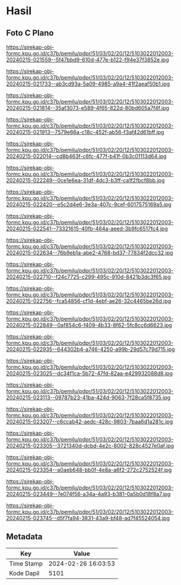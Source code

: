 # Hasil

## Foto C Plano

https://sirekap-obj-formc.kpu.go.id/c37b/pemilu/pdpr/51/03/02/20/12/5103022012003-20240215-021559--5f47bbd9-610d-477e-b122-f94e37f3852e.jpg

https://sirekap-obj-formc.kpu.go.id/c37b/pemilu/pdpr/51/03/02/20/12/5103022012003-20240215-021733--ab3cd93a-5a09-4985-a9a4-41f2aeaf50b1.jpg

https://sirekap-obj-formc.kpu.go.id/c37b/pemilu/pdpr/51/03/02/20/12/5103022012003-20240215-021814--35af3073-e589-4f65-822d-80bd605a7f4f.jpg

https://sirekap-obj-formc.kpu.go.id/c37b/pemilu/pdpr/51/03/02/20/12/5103022012003-20240215-021913--7579e66a-c18c-452f-ab56-f3af42d61bff.jpg

https://sirekap-obj-formc.kpu.go.id/c37b/pemilu/pdpr/51/03/02/20/12/5103022012003-20240215-022014--cd8b463f-c6fc-477f-b41f-0b3c01113d64.jpg

https://sirekap-obj-formc.kpu.go.id/c37b/pemilu/pdpr/51/03/02/20/12/5103022012003-20240215-022249--0ce1e6ea-31df-4dc3-b3ff-ca1f2fbcf8bb.jpg

https://sirekap-obj-formc.kpu.go.id/c37b/pemilu/pdpr/51/03/02/20/12/5103022012003-20240215-022420--e5c2d4e6-3e3a-407c-9cef-6017575169a5.jpg

https://sirekap-obj-formc.kpu.go.id/c37b/pemilu/pdpr/51/03/02/20/12/5103022012003-20240215-022541--73321615-40fb-464a-aeed-3b9fc6517fc4.jpg

https://sirekap-obj-formc.kpu.go.id/c37b/pemilu/pdpr/51/03/02/20/12/5103022012003-20240215-022634--76b9eb1a-abe2-4768-bd37-77834f2dcc32.jpg

https://sirekap-obj-formc.kpu.go.id/c37b/pemilu/pdpr/51/03/02/20/12/5103022012003-20240215-022710--f24c7725-c299-495c-910d-8421b3dc3f65.jpg

https://sirekap-obj-formc.kpu.go.id/c37b/pemilu/pdpr/51/03/02/20/12/5103022012003-20240215-022756--fca54856-cf1d-4ebf-ae26-32c4465be26d.jpg

https://sirekap-obj-formc.kpu.go.id/c37b/pemilu/pdpr/51/03/02/20/12/5103022012003-20240215-022849--0af854c6-f409-4b33-8f62-5fc8cc6d6623.jpg

https://sirekap-obj-formc.kpu.go.id/c37b/pemilu/pdpr/51/03/02/20/12/5103022012003-20240215-022935--644302b4-a746-4250-a99b-29d57c79d715.jpg

https://sirekap-obj-formc.kpu.go.id/c37b/pemilu/pdpr/51/03/02/20/12/5103022012003-20240215-023025--dc34f1ca-5b72-47fd-82aa-e429932088d8.jpg

https://sirekap-obj-formc.kpu.go.id/c37b/pemilu/pdpr/51/03/02/20/12/5103022012003-20240215-023113--09787b23-41ba-424d-9063-7f28ca5f8735.jpg

https://sirekap-obj-formc.kpu.go.id/c37b/pemilu/pdpr/51/03/02/20/12/5103022012003-20240215-023207--c6ccab42-aedc-428c-9803-7baa6d1a281c.jpg

https://sirekap-obj-formc.kpu.go.id/c37b/pemilu/pdpr/51/03/02/20/12/5103022012003-20240215-023305--3721340d-dcbd-4e2c-8002-828c4527e0af.jpg

https://sirekap-obj-formc.kpu.go.id/c37b/pemilu/pdpr/51/03/02/20/12/5103022012003-20240215-023354--a0aeb648-bb0f-4e8a-a6f2-272c2752524f.jpg

https://sirekap-obj-formc.kpu.go.id/c37b/pemilu/pdpr/51/03/02/20/12/5103022012003-20240215-023449--7e074f56-a34a-4a93-b381-0a5b0d18f8a7.jpg

https://sirekap-obj-formc.kpu.go.id/c37b/pemilu/pdpr/51/03/02/20/12/5103022012003-20240215-023745--d5f7fa94-3831-43a9-bf48-ad7f45524054.jpg


## Metadata

| Key        | Value               |
| ---------- | ------------------- |
| Time Stamp | 2024-02-26 16:03:53 |
| Kode Dapil | 5101                |



